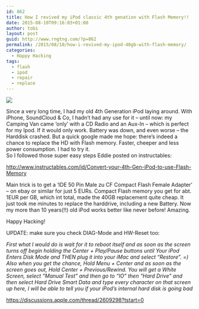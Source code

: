 ```yaml
---
id: 862
title: How I revived my iPod classic 4th genation with Flash Memory!!
date: 2015-08-10T09:16:03+01:00
author: tobi
layout: post
guid: http://www.rngtng.com/?p=862
permalink: /2015/08/10/how-i-revived-my-ipod-40gb-with-flash-memory/
categories:
  - Happy Hacking
tags:
  - flash
  - ipod
  - repair
  - replace
---
```

![](http://cdn.instructables.com/F74/FKWJ/FCRT3F49/F74FKWJFCRT3F49.MEDIUM.jpg)

Since a very long time, I had my old 4th Generation iPod laying around. With iPhone, SoundCloud & Co, I hadn&#8217;t had any use for it &#8211; until now: my Camping Van came &#8216;only&#8217; with a CD Radio and an Aux-In &#8211; which is perfect for my Ipod. If it would only work. Battery was down, and even worse &#8211; the Harddisk crashed. But a quick google made me hope: there&#8217;s indeed a chance to replace the HD with Flash memory. Faster, cheeper and less power consumption. I had to try it.  
So I followed those super easy steps Eddie posted on instructables:

<http://www.instructables.com/id/Convert-your-4th-Gen-iPod-to-use-Flash-Memory>

Main trick is to get a &#8216;IDE 50 Pin Male zu CF Compact Flash Female Adapter&#8217; &#8211; on ebay or similar for just 5 EURs. Compact Flash memory you get for abt. 1EUR per GB, which int total, made the 40GB replacement quite cheap. It just took me minutes to replace the harddrive, including a new Battery. Now my more than 10 years(!!) old iPod works better like never before! Amazing.

Happy Hacking!

UPDATE: make sure you check DIAG-Mode and HW-Reset too:

_First what I would do is wait for it to reboot itself and as soon as the screen turns off begin holding the Center + Play/Pause buttons until Your iPod Enters Disk Mode and THEN plug it into your iMac and select &#8220;Restore&#8221;. =) Also when you get the chance, Hold Menu + Center and as soon as the screen goes out, Hold Center + Previous/Rewind. You will get a White Screen, select &#8220;Manual Test&#8221; and then go to &#8220;IO&#8221; then &#8220;Hard Drive&#8221; and then select Hard Drive Smart Data and type every character on that screen up here, I will be able to tell you if your iPod&#8217;s internal hard disk is going bad_

<https://discussions.apple.com/thread/2609298?tstart=0>